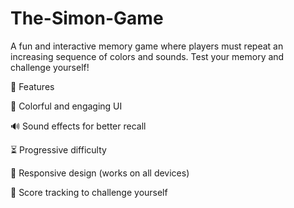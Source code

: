 # The-Simon-Game

A fun and interactive memory game where players must repeat an increasing sequence of colors and sounds. Test your memory and challenge yourself!

🚀 Features

🎨 Colorful and engaging UI

🔊 Sound effects for better recall

⏳ Progressive difficulty

📱 Responsive design (works on all devices)

🎯 Score tracking to challenge yourself
